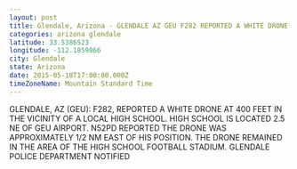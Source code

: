 ```yaml
---
layout: post
title: Glendale, Arizona - GLENDALE AZ GEU F282 REPORTED A WHITE DRONE AT 400 FEET IN THE VICINITY OF
categories: arizona glendale
latitude: 33.5386523
longitude: -112.1859866
city: Glendale
state: Arizona
date: 2015-05-18T17:00:00.000Z
timeZoneName: Mountain Standard Time
---
```


GLENDALE, AZ (GEU): F282, REPORTED A WHITE DRONE AT 400 FEET IN THE VICINITY OF A LOCAL HIGH SCHOOL. HIGH SCHOOL IS LOCATED 2.5 NE OF GEU AIRPORT. N52PD REPORTED THE DRONE WAS APPROXIMATELY 1/2 NM EAST OF HIS POSITION. THE DRONE REMAINED IN THE AREA OF THE HIGH SCHOOL FOOTBALL STADIUM. GLENDALE POLICE DEPARTMENT NOTIFIED